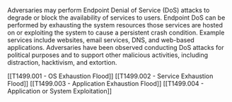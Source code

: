 Adversaries may perform Endpoint Denial of Service (DoS) attacks to degrade or block the availability of services to users. Endpoint DoS can be performed by exhausting the system resources those services are hosted on or exploiting the system to cause a persistent crash condition. Example services include websites, email services, DNS, and web-based applications. Adversaries have been observed conducting DoS attacks for political purposes and to support other malicious activities, including distraction, hacktivism, and extortion.

[[T1499.001 - OS Exhaustion Flood]]
[[T1499.002 - Service Exhaustion Flood]]
[[T1499.003 - Application Exhaustion Flood]]
[[T1499.004 - Application or System Exploitation]]